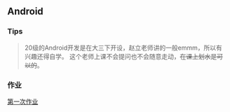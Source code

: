 ## Android

### Tips
> 20级的Android开发是在大三下开设，赵立老师讲的一般emmm，所以有兴趣还得自学。
> 这个老师上课不会提问也不会随意走动，~~在课上划水是可以的~~。

### 作业
[第一次作业](https://github.com/zmgcyu/NCNU_CS_Pioneer/blob/main/%E5%A4%A7%E4%B8%89%E4%B8%8B/Android/%E7%AC%AC%E4%B8%80%E6%AC%A1%E4%BD%9C%E4%B8%9A.md)
